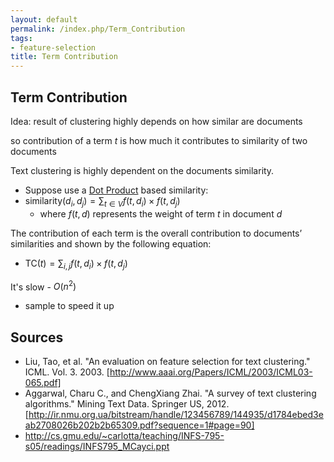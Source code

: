```yaml
---
layout: default
permalink: /index.php/Term_Contribution
tags:
- feature-selection
title: Term Contribution
---
```

## Term Contribution
Idea: result of clustering highly depends on how similar are documents

so contribution of a term $t$ is how much it contributes to similarity of two documents

Text clustering is highly dependent on the documents similarity.
- Suppose use a [Dot Product](Dot_Product) based similarity:
- $\text{similarity}(d_i, d_j) =  \sum_{t \in V} f(t, d_i) \times f(t, d_j)$
  - where $f(t, d)$ represents the weight of term $t$ in document $d$


The contribution of each term is the overall contribution to documents’ similarities and shown by the following equation:

- $\text{TC}(t) = \sum_{i,j} f(t, d_i) \times f(t, d_j)$


It's slow - $O(n^2)$
- sample to speed it up



## Sources
- Liu, Tao, et al. "An evaluation on feature selection for text clustering." ICML. Vol. 3. 2003. [http://www.aaai.org/Papers/ICML/2003/ICML03-065.pdf]
- Aggarwal, Charu C., and ChengXiang Zhai. "A survey of text clustering algorithms." Mining Text Data. Springer US, 2012. [http://ir.nmu.org.ua/bitstream/handle/123456789/144935/d1784ebed3eab2708026b202b2b65309.pdf?sequence=1#page=90]
- http://cs.gmu.edu/~carlotta/teaching/INFS-795-s05/readings/INFS795_MCayci.ppt
